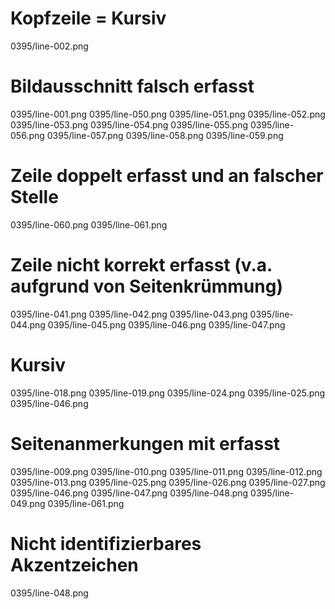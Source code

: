 # Kopfzeile = Kursiv
0395/line-002.png
# Bildausschnitt falsch erfasst
0395/line-001.png
0395/line-050.png
0395/line-051.png
0395/line-052.png
0395/line-053.png
0395/line-054.png
0395/line-055.png
0395/line-056.png
0395/line-057.png
0395/line-058.png
0395/line-059.png
# Zeile doppelt erfasst und an falscher Stelle
0395/line-060.png
0395/line-061.png
# Zeile nicht korrekt erfasst (v.a. aufgrund von Seitenkrümmung)
0395/line-041.png
0395/line-042.png
0395/line-043.png
0395/line-044.png
0395/line-045.png
0395/line-046.png
0395/line-047.png
# Kursiv
0395/line-018.png
0395/line-019.png
0395/line-024.png
0395/line-025.png
0395/line-046.png
# Seitenanmerkungen mit erfasst
0395/line-009.png
0395/line-010.png
0395/line-011.png
0395/line-012.png
0395/line-013.png
0395/line-025.png
0395/line-026.png
0395/line-027.png
0395/line-046.png
0395/line-047.png
0395/line-048.png
0395/line-049.png
0395/line-061.png
# Nicht identifizierbares Akzentzeichen
0395/line-048.png
